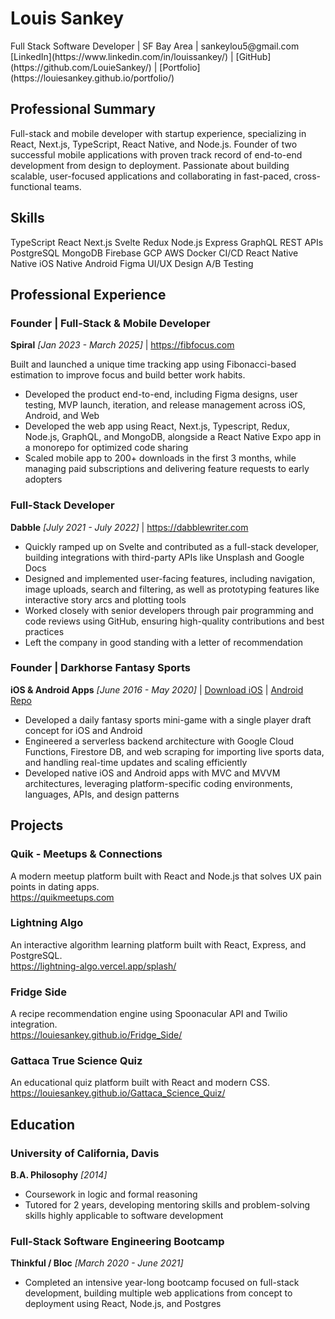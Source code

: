 # Louis Sankey
<div class="contact-info">
<div class="contact-details">
Full Stack Software Developer | SF Bay Area | sankeylou5@gmail.com
</div>
<div class="profile-links">
[LinkedIn](https://www.linkedin.com/in/louissankey/) |
[GitHub](https://github.com/LouieSankey/) |
[Portfolio](https://louiesankey.github.io/portfolio/)
</div>
</div>

## Professional Summary
Full-stack and mobile developer with startup experience, specializing in React, Next.js, TypeScript, React Native, and Node.js. Founder of two successful mobile applications with proven track record of end-to-end development from design to deployment. Passionate about building scalable, user-focused applications and collaborating in fast-paced, cross-functional teams.

## Skills
<div class="skills">
<span class="skill">TypeScript</span>
<span class="skill">React</span>
<span class="skill">Next.js</span>
<span class="skill">Svelte</span>
<span class="skill">Redux</span>
<span class="skill">Node.js</span>
<span class="skill">Express</span>
<span class="skill">GraphQL</span>
<span class="skill">REST APIs</span>
<span class="skill">PostgreSQL</span>
<span class="skill">MongoDB</span>
<span class="skill">Firebase</span>
<span class="skill">GCP</span>
<span class="skill">AWS</span>
<span class="skill">Docker</span>
<span class="skill">CI/CD</span>
<span class="skill">React Native</span>
<span class="skill">Native iOS</span>
<span class="skill">Native Android</span>
<span class="skill">Figma</span>
<span class="skill">UI/UX Design</span>
<span class="skill">A/B Testing</span>
</div>

## Professional Experience

### Founder | Full-Stack & Mobile Developer
**Spiral** *[Jan 2023 - March 2025]* | <a class="inline-link" href="https://fibfocus.com/?ref=resume">https://fibfocus.com</a>

Built and launched a unique time tracking app using Fibonacci-based estimation to improve focus and build better work habits.

- Developed the product end-to-end, including Figma designs, user testing, MVP launch, iteration, and release management across iOS, Android, and Web
- Developed the web app using React, Next.js, Typescript, Redux, Node.js, GraphQL, and MongoDB, alongside a React Native Expo app in a monorepo for optimized code sharing
- Scaled mobile app to 200+ downloads in the first 3 months, while managing paid subscriptions and delivering feature requests to early adopters

### Full-Stack Developer
**Dabble** *[July 2021 - July 2022]* | <a class="inline-link" href="https://www.dabblewriter.com">https://dabblewriter.com</a>

- Quickly ramped up on Svelte and contributed as a full-stack developer, building integrations with third-party APIs like Unsplash and Google Docs
- Designed and implemented user-facing features, including navigation, image uploads, search and filtering, as well as prototyping features like interactive story arcs and plotting tools
- Worked closely with senior developers through pair programming and code reviews using GitHub, ensuring high-quality contributions and best practices
- Left the company in good standing with a letter of recommendation

### Founder | Darkhorse Fantasy Sports
**iOS & Android Apps** *[June 2016 - May 2020]* | <a class="inline-link" href="https://testflight.apple.com/join/VvpAAjmW">Download iOS</a> | <a class="inline-link" href="https://github.com/LouieSankey/Darkhorse_Android_V2">Android Repo</a>

- Developed a daily fantasy sports mini-game with a single player draft concept for iOS and Android
- Engineered a serverless backend architecture with Google Cloud Functions, Firestore DB, and web scraping for importing live sports data, and handling real-time updates and scaling efficiently
- Developed native iOS and Android apps with MVC and MVVM architectures, leveraging platform-specific coding environments, languages, APIs, and design patterns

## Projects

### Quik - Meetups & Connections
A modern meetup platform built with React and Node.js that solves UX pain points in dating apps.  
<a class="inline-link" href="https://quikmeetups.com?ref=resume">https://quikmeetups.com</a>

### Lightning Algo
An interactive algorithm learning platform built with React, Express, and PostgreSQL.  
<a class="inline-link" href="https://lightning-algo.vercel.app/splash/?ref=resume">https://lightning-algo.vercel.app/splash/</a>

### Fridge Side
A recipe recommendation engine using Spoonacular API and Twilio integration.  
<a class="inline-link" href="https://louiesankey.github.io/Fridge_Side/">https://louiesankey.github.io/Fridge_Side/</a>

### Gattaca True Science Quiz
An educational quiz platform built with React and modern CSS.  
<a class="inline-link" href="https://louiesankey.github.io/Gattaca_Science_Quiz/">https://louiesankey.github.io/Gattaca_Science_Quiz/</a>

## Education

### University of California, Davis
**B.A. Philosophy** *[2014]*

- Coursework in logic and formal reasoning
- Tutored for 2 years, developing mentoring skills and problem-solving skills highly applicable to software development

### Full-Stack Software Engineering Bootcamp
**Thinkful / Bloc** *[March 2020 - June 2021]*

- Completed an intensive year-long bootcamp focused on full-stack development, building multiple web applications from concept to deployment using React, Node.js, and Postgres 